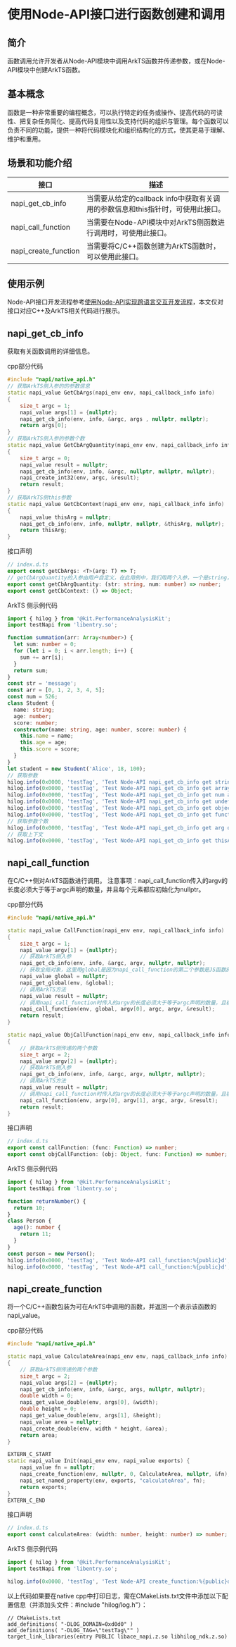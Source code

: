 # 使用Node-API接口进行函数创建和调用
<!--Kit: NDK-->
<!--Subsystem: arkcompiler-->
<!--Owner: @xliu-huanwei; @shilei123; @huanghello-->
<!--Designer: @shilei123-->
<!--Tester: @kirl75; @zsw_zhushiwei-->
<!--Adviser: @fang-jinxu-->

## 简介

函数调用允许开发者从Node-API模块中调用ArkTS函数并传递参数，或在Node-API模块中创建ArkTS函数。

## 基本概念

函数是一种非常重要的编程概念，可以执行特定的任务或操作、提高代码的可读性、把复杂任务简化、提高代码复用性以及支持代码的组织与管理。每个函数可以负责不同的功能，提供一种将代码模块化和组织结构化的方式，使其更易于理解、维护和重用。

## 场景和功能介绍

| 接口 | 描述 |
| -------- | -------- |
| napi_get_cb_info | 当需要从给定的callback info中获取有关调用的参数信息和this指针时，可使用此接口。 |
| napi_call_function | 当需要在Node-API模块中对ArkTS侧函数进行调用时，可使用此接口。 |
| napi_create_function | 当需要将C/C++函数创建为ArkTS函数时，可以使用此接口。 |

## 使用示例

Node-API接口开发流程参考[使用Node-API实现跨语言交互开发流程](use-napi-process.md)，本文仅对接口对应C++及ArkTS相关代码进行展示。
## napi_get_cb_info

获取有关函数调用的详细信息。

cpp部分代码

```cpp
#include "napi/native_api.h"
// 获取ArkTS侧入参的的参数信息
static napi_value GetCbArgs(napi_env env, napi_callback_info info)
{
    size_t argc = 1;
    napi_value args[1] = {nullptr};
    napi_get_cb_info(env, info, &argc, args , nullptr, nullptr);
    return args[0];
}
// 获取ArkTS侧入参的参数个数
static napi_value GetCbArgQuantity(napi_env env, napi_callback_info info)
{
    size_t argc = 0;
    napi_value result = nullptr;
    napi_get_cb_info(env, info, &argc, nullptr, nullptr, nullptr);
    napi_create_int32(env, argc, &result);
    return result;
}
// 获取ArkTS侧this参数
static napi_value GetCbContext(napi_env env, napi_callback_info info)
{
    napi_value thisArg = nullptr;
    napi_get_cb_info(env, info, nullptr, nullptr, &thisArg, nullptr);
    return thisArg;
}
```
<!-- @[napi_get_cb_info](https://gitcode.com/openharmony/applications_app_samples/blob/master/code/DocsSample/ArkTS/NodeAPI/NodeAPIUse/NodeAPIFunction/entry/src/main/cpp/napi_init.cpp) -->

接口声明

```ts
// index.d.ts
export const getCbArgs: <T>(arg: T) => T;
// getCbArgQuantity的入参由用户自定义，在此用例中，我们用两个入参，一个是string，一个是number
export const getCbArgQuantity: (str: string, num: number) => number;
export const getCbContext: () => Object;
```
<!-- @[napi_get_cb_info_api](https://gitcode.com/openharmony/applications_app_samples/blob/master/code/DocsSample/ArkTS/NodeAPI/NodeAPIUse/NodeAPIFunction/entry/src/main/cpp/types/libentry/Index.d.ts) -->

ArkTS 侧示例代码

```ts
import { hilog } from '@kit.PerformanceAnalysisKit';
import testNapi from 'libentry.so';

function summation(arr: Array<number>) {
  let sum: number = 0;
  for (let i = 0; i < arr.length; i++) {
    sum += arr[i];
  }
  return sum;
}
const str = 'message';
const arr = [0, 1, 2, 3, 4, 5];
const num = 526;
class Student {
  name: string;
  age: number;
  score: number;
  constructor(name: string, age: number, score: number) {
    this.name = name;
    this.age = age;
    this.score = score;
  }
}
let student = new Student('Alice', 18, 100);
// 获取参数
hilog.info(0x0000, 'testTag', 'Test Node-API napi_get_cb_info get string arg:%{public}s', testNapi.getCbArgs(str));
hilog.info(0x0000, 'testTag', 'Test Node-API napi_get_cb_info get array arg:%{public}s ', testNapi.getCbArgs(arr).toString());
hilog.info(0x0000, 'testTag', 'Test Node-API napi_get_cb_info get num arg:%{public}d ', testNapi.getCbArgs(num));
hilog.info(0x0000, 'testTag', 'Test Node-API napi_get_cb_info get undefined arg:%{public}s ', testNapi.getCbArgs(undefined));
hilog.info(0x0000, 'testTag', 'Test Node-API napi_get_cb_info get object arg:%{public}s ', JSON.stringify(testNapi.getCbArgs(student)));
hilog.info(0x0000, 'testTag', 'Test Node-API napi_get_cb_info get function arg:%{public}d ', testNapi.getCbArgs(summation(arr)));
// 获取参数个数
hilog.info(0x0000, 'testTag', 'Test Node-API napi_get_cb_info get arg quantity:%{public}d ', testNapi.getCbArgQuantity(str, num));
// 获取上下文
hilog.info(0x0000, 'testTag', 'Test Node-API napi_get_cb_info get thisArg:%{public}s ', testNapi.getCbContext().toString());
```
<!-- @[ark_napi_get_cb_info](https://gitcode.com/openharmony/applications_app_samples/blob/master/code/DocsSample/ArkTS/NodeAPI/NodeAPIUse/NodeAPIFunction/entry/src/main/ets/pages/Index.ets) -->

## napi_call_function

在C/C++侧对ArkTS函数进行调用。
注意事项：napi_call_function传入的argv的长度必须大于等于argc声明的数量，并且每个元素都应初始化为nullptr。

cpp部分代码

```cpp
#include "napi/native_api.h"

static napi_value CallFunction(napi_env env, napi_callback_info info)
{
    size_t argc = 1;
    napi_value argv[1] = {nullptr};
    // 获取ArkTS侧入参
    napi_get_cb_info(env, info, &argc, argv, nullptr, nullptr);
    // 获取全局对象，这里用global是因为napi_call_function的第二个参数是JS函数的this入参。
    napi_value global = nullptr;
    napi_get_global(env, &global);
    // 调用ArkTS方法
    napi_value result = nullptr;
    // 调用napi_call_function时传入的argv的长度必须大于等于argc声明的数量，且被初始化成nullptr
    napi_call_function(env, global, argv[0], argc, argv, &result);
    return result;
}

static napi_value ObjCallFunction(napi_env env, napi_callback_info info)
{
    // 获取ArkTS侧传递的两个参数
    size_t argc = 2;
    napi_value argv[2] = {nullptr};
    // 获取ArkTS侧入参
    napi_get_cb_info(env, info, &argc, argv, nullptr, nullptr);
    // 调用ArkTS方法
    napi_value result = nullptr;
    // 调用napi_call_function时传入的argv的长度必须大于等于argc声明的数量，且被初始化成nullptr
    napi_call_function(env, argv[0], argv[1], argc, argv, &result);
    return result;
}
```
<!-- @[napi_call_function](https://gitcode.com/openharmony/applications_app_samples/blob/master/code/DocsSample/ArkTS/NodeAPI/NodeAPIUse/NodeAPIFunction/entry/src/main/cpp/napi_init.cpp) -->

接口声明

```ts
// index.d.ts
export const callFunction: (func: Function) => number;
export const objCallFunction: (obj: Object, func: Function) => number;
```
<!-- @[napi_call_function_api](https://gitcode.com/openharmony/applications_app_samples/blob/master/code/DocsSample/ArkTS/NodeAPI/NodeAPIUse/NodeAPIFunction/entry/src/main/cpp/types/libentry/Index.d.ts) -->

ArkTS 侧示例代码

```ts
import { hilog } from '@kit.PerformanceAnalysisKit';
import testNapi from 'libentry.so';

function returnNumber() {
  return 10;
}
class Person {
  age(): number {
    return 11;
  }
}
const person = new Person();
hilog.info(0x0000, 'testTag', 'Test Node-API call_function:%{public}d', testNapi.callFunction(returnNumber));
hilog.info(0x0000, 'testTag', 'Test Node-API call_function:%{public}d', testNapi.objCallFunction(person,person.age));
```
<!-- @[ark_napi_call_function](https://gitcode.com/openharmony/applications_app_samples/blob/master/code/DocsSample/ArkTS/NodeAPI/NodeAPIUse/NodeAPIFunction/entry/src/main/ets/pages/Index.ets) -->

## napi_create_function

将一个C/C++函数包装为可在ArkTS中调用的函数，并返回一个表示该函数的napi_value。

cpp部分代码

```cpp
#include "napi/native_api.h"

static napi_value CalculateArea(napi_env env, napi_callback_info info)
{
    // 获取ArkTS侧传递的两个参数
    size_t argc = 2;
    napi_value args[2] = {nullptr};
    napi_get_cb_info(env, info, &argc, args, nullptr, nullptr);
    double width = 0;
    napi_get_value_double(env, args[0], &width);
    double height = 0;
    napi_get_value_double(env, args[1], &height);
    napi_value area = nullptr;
    napi_create_double(env, width * height, &area);
    return area;
}

EXTERN_C_START
static napi_value Init(napi_env env, napi_value exports) {
    napi_value fn = nullptr;
    napi_create_function(env, nullptr, 0, CalculateArea, nullptr, &fn);
    napi_set_named_property(env, exports, "calculateArea", fn);
    return exports;
}
EXTERN_C_END
```
<!-- @[napi_create_function](https://gitcode.com/openharmony/applications_app_samples/blob/master/code/DocsSample/ArkTS/NodeAPI/NodeAPIUse/NodeAPIFunction/entry/src/main/cpp/napi_init.cpp) -->

接口声明

```ts
// index.d.ts
export const calculateArea: (width: number, height: number) => number;
```
<!-- @[napi_create_function_api](https://gitcode.com/openharmony/applications_app_samples/blob/master/code/DocsSample/ArkTS/NodeAPI/NodeAPIUse/NodeAPIFunction/entry/src/main/cpp/types/libentry/Index.d.ts) -->

ArkTS 侧示例代码

```ts
import { hilog } from '@kit.PerformanceAnalysisKit';
import testNapi from 'libentry.so';

hilog.info(0x0000, 'testTag', 'Test Node-API create_function:%{public}d ', testNapi.calculateArea(1.2, 4));
```
<!-- @[ark_napi_create_function](https://gitcode.com/openharmony/applications_app_samples/blob/master/code/DocsSample/ArkTS/NodeAPI/NodeAPIUse/NodeAPIFunction/entry/src/main/ets/pages/Index.ets) -->

以上代码如果要在native cpp中打印日志，需在CMakeLists.txt文件中添加以下配置信息（并添加头文件：#include "hilog/log.h"）：

```text
// CMakeLists.txt
add_definitions( "-DLOG_DOMAIN=0xd0d0" )
add_definitions( "-DLOG_TAG=\"testTag\"" )
target_link_libraries(entry PUBLIC libace_napi.z.so libhilog_ndk.z.so)
```

